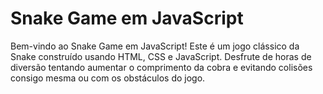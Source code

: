 # Snake Game em JavaScript

Bem-vindo ao Snake Game em JavaScript! Este é um jogo clássico da Snake construído usando HTML, CSS e JavaScript. Desfrute de horas de diversão tentando aumentar o comprimento da cobra e evitando colisões consigo mesma ou com os obstáculos do jogo.
